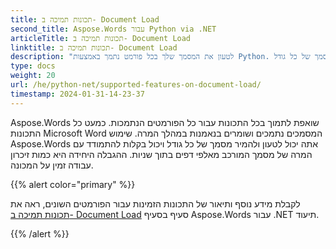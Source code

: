```yaml
---
title: תכונות תמיכה ב- Document Load
second_title: Aspose.Words עבור Python via .NET
articleTitle: תכונות תמיכה ב- Document Load
linktitle: תכונות תמיכה ב- Document Load
description: "לטעון את המסמך שלך בכל פורמט נתמך באמצעות Python. לייבא ולהמיר מסמך של כל גודל."
type: docs
weight: 20
url: /he/python-net/supported-features-on-document-load/
timestamp: 2024-01-31-14-23-37
---
```


Aspose.Words שואפת לתמוך בכל התכונות עבור כל הפורמטים הנתמכות. כמעט כל התכונות Microsoft Word המסמכים נתמכים ושומרים בנאמנות במהלך המרה. שימוש Aspose.Words אתה יכול לטעון ולהמיר מסמך של כל גודל ויכול בקלות להתמודד עם המרה של מסמך המורכב מאלפי דפים בתוך שניות. ההגבלה היחידה היא כמות זיכרון עבודה זמין על המכונה.

{{% alert color="primary" %}}

לקבלת מידע נוסף ותיאור של התכונות הזמינות עבור הפורמטים השונים, ראה את [תכונות תמיכה ב- Document Load](/words/he/net/supported-features-on-document-load/) סעיף בסעיף Aspose.Words עבור .NET תיעוד.

{{% /alert %}}
